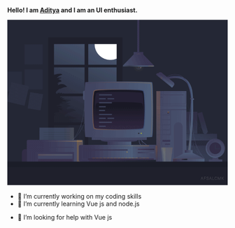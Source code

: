 <b>Hello! I am <a href="https://adityakadam1994.github.io/" target='_blank'>Aditya</a> and I am an UI enthusiast.</b>

<img src="images/coding_desk.gif"/>
<!-- **AdityaKadam1994/AdityaKadam1994** is a ✨ _special_ ✨ repository because its `README.md` (this file) appears on your GitHub profile.
Here are some ideas to get you started: -->

- 🔭 I’m currently working on my coding skills
- 🌱 I’m currently learning Vue js and node.js
<!-- - 👯 I’m looking to collaborate on ... -->
- 🤔 I’m looking for help with Vue js 
<!-- - 📫 How to reach me: ...
- 😄 Pronouns: ...
- ⚡ Fun fact: ... -->

